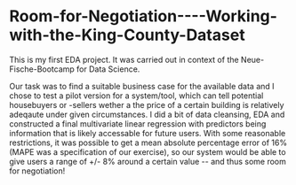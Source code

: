 # Room-for-Negotiation----Working-with-the-King-County-Dataset
This is my first EDA project. It was carried out in context of the Neue-Fische-Bootcamp for Data Science.

Our task was to find a suitable business case for the available data and I chose to test a pilot version for a system/tool, which can tell potential housebuyers or -sellers wether a the price of a certain building is relatively adeqaute under given circumstances. I did a bit of data cleansing, EDA and constructed a final multivariate linear regression with predictors being information that is likely accessable for future users. With some reasonable restrictions, it was possible to get a mean absolute percentage error of 16% (MAPE was a specification of our exercise), so our system would be able to give users a range of +/- 8% around a certain value -- and thus some room for negotiation!
